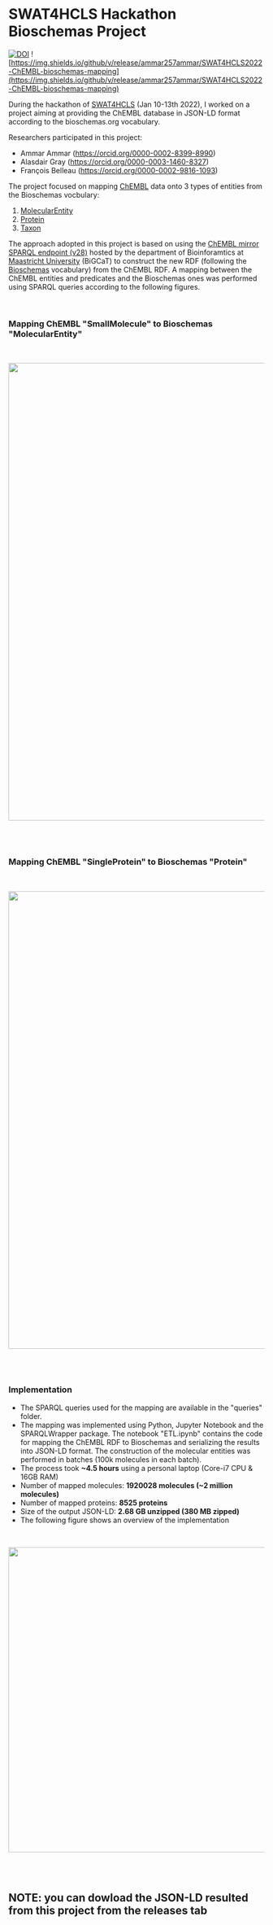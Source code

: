 # SWAT4HCLS Hackathon Bioschemas Project
[![DOI](https://zenodo.org/badge/448122448.svg)](https://zenodo.org/badge/latestdoi/448122448) ![https://img.shields.io/github/v/release/ammar257ammar/SWAT4HCLS2022-ChEMBL-bioschemas-mapping](https://img.shields.io/github/v/release/ammar257ammar/SWAT4HCLS2022-ChEMBL-bioschemas-mapping)

During the hackathon of [SWAT4HCLS](http://www.swat4ls.org/) (Jan 10-13th 2022), I worked on a project aiming at providing the ChEMBL database in JSON-LD format according to the bioschemas.org vocabulary.

Researchers participated in this project: 
- Ammar Ammar (https://orcid.org/0000-0002-8399-8990)
- Alasdair Gray (https://orcid.org/0000-0003-1460-8327)
- François Belleau (https://orcid.org/0000-0002-9816-1093)

The project focused on mapping [ChEMBL](https://www.ebi.ac.uk/chembl/) data onto 3 types of entities from the Bioschemas vocbulary:

1. [MolecularEntity](https://bioschemas.org/MolecularEntity)
2. [Protein](https://bioschemas.org/Protein)
3. [Taxon](https://bioschemas.org/Taxon)



The approach adopted in this project is based on using the [ChEMBL mirror SPARQL endpoint (v28)](https://chemblmirror.rdf.bigcat-bioinformatics.org/) hosted by the department of Bioinforamtics at [Maastricht University](https://www.maastrichtuniversity.nl/) (BiGCaT) to construct the new RDF (following the [Bioschemas](https://bioschemas.org/) vocabulary) from the ChEMBL RDF. A mapping between the ChEMBL entities and predicates and the Bioschemas ones was performed using SPARQL queries according to the following figures.

<br />

### Mapping ChEMBL "SmallMolecule" to Bioschemas "MolecularEntity"
<br />
<p align="center">
  <img width="900" height="auto" src="images/chembl-to-bioschemas-molecule.png">
</p>

<br />
<br />

### Mapping ChEMBL "SingleProtein" to Bioschemas "Protein"
<br />
<p align="center">
  <img width="900" height="auto" src="images/chembl-to-bioschemas-protein.png">
</p>

<br />
<br />

### Implementation

- The SPARQL queries used for the mapping are available in the "queries" folder.
- The mapping was implemented using Python, Jupyter Notebook and the SPARQLWrapper package. The notebook "ETL.ipynb" contains the code for mapping the ChEMBL RDF to Bioschemas and serializing the results into JSON-LD format. The construction of the molecular entities was performed in batches (100k molecules in each batch).  
- The process took **~4.5 hours** using a personal laptop (Core-i7 CPU & 16GB RAM)  
- Number of mapped molecules: **1920028  molecules (~2 million molecules)**
- Number of mapped proteins: **8525 proteins**
- Size of the output JSON-LD: **2.68 GB unzipped (380 MB zipped)**
- The following figure shows an overview of the implementation

<br />

<p align="center">
  <img width="600" height="auto" src="images/swat4hcls-2022-implementation.png">
</p>

<br />
<br />

## NOTE: you can dowload the JSON-LD resulted from this project from the releases tab

